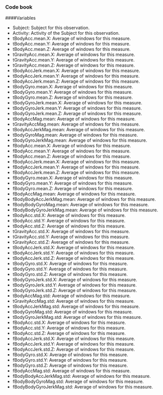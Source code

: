 ### Code book

####Variables 

* Subject: Subject for this observation.
* Activity: Activity of the Subject for this observation.
* tBodyAcc.mean.X: Average of windows for this measure. 
* tBodyAcc.mean.Y: Average of windows for this measure. 
* tBodyAcc.mean.Z: Average of windows for this measure. 
* tGravityAcc.mean.X: Average of windows for this measure. 
* tGravityAcc.mean.Y: Average of windows for this measure. 
* tGravityAcc.mean.Z: Average of windows for this measure. 
* tBodyAccJerk.mean.X: Average of windows for this measure. 
* tBodyAccJerk.mean.Y: Average of windows for this measure. 
* tBodyAccJerk.mean.Z: Average of windows for this measure. 
* tBodyGyro.mean.X: Average of windows for this measure. 
* tBodyGyro.mean.Y: Average of windows for this measure. 
* tBodyGyro.mean.Z: Average of windows for this measure. 
* tBodyGyroJerk.mean.X: Average of windows for this measure. 
* tBodyGyroJerk.mean.Y: Average of windows for this measure. 
* tBodyGyroJerk.mean.Z: Average of windows for this measure. 
* tBodyAccMag.mean: Average of windows for this measure. 
* tGravityAccMag.mean: Average of windows for this measure. 
* tBodyAccJerkMag.mean: Average of windows for this measure. 
* tBodyGyroMag.mean: Average of windows for this measure. 
* tBodyGyroJerkMag.mean: Average of windows for this measure. 
* fBodyAcc.mean.X: Average of windows for this measure. 
* fBodyAcc.mean.Y: Average of windows for this measure. 
* fBodyAcc.mean.Z: Average of windows for this measure. 
* fBodyAccJerk.mean.X: Average of windows for this measure. 
* fBodyAccJerk.mean.Y: Average of windows for this measure. 
* fBodyAccJerk.mean.Z: Average of windows for this measure. 
* fBodyGyro.mean.X: Average of windows for this measure. 
* fBodyGyro.mean.Y: Average of windows for this measure. 
* fBodyGyro.mean.Z: Average of windows for this measure. 
* fBodyAccMag.mean: Average of windows for this measure. 
* fBodyBodyAccJerkMag.mean: Average of windows for this measure. 
* fBodyBodyGyroMag.mean: Average of windows for this measure. 
* fBodyBodyGyroJerkMag.mean: Average of windows for this measure. 
* tBodyAcc.std.X: Average of windows for this measure. 
* tBodyAcc.std.Y: Average of windows for this measure. 
* tBodyAcc.std.Z: Average of windows for this measure. 
* tGravityAcc.std.X: Average of windows for this measure. 
* tGravityAcc.std.Y: Average of windows for this measure. 
* tGravityAcc.std.Z: Average of windows for this measure. 
* tBodyAccJerk.std.X: Average of windows for this measure. 
* tBodyAccJerk.std.Y: Average of windows for this measure. 
* tBodyAccJerk.std.Z: Average of windows for this measure. 
* tBodyGyro.std.X: Average of windows for this measure. 
* tBodyGyro.std.Y: Average of windows for this measure. 
* tBodyGyro.std.Z: Average of windows for this measure. 
* tBodyGyroJerk.std.X: Average of windows for this measure. 
* tBodyGyroJerk.std.Y: Average of windows for this measure. 
* tBodyGyroJerk.std.Z: Average of windows for this measure. 
* tBodyAccMag.std: Average of windows for this measure. 
* tGravityAccMag.std: Average of windows for this measure. 
* tBodyAccJerkMag.std: Average of windows for this measure. 
* tBodyGyroMag.std: Average of windows for this measure. 
* tBodyGyroJerkMag.std: Average of windows for this measure. 
* fBodyAcc.std.X: Average of windows for this measure. 
* fBodyAcc.std.Y: Average of windows for this measure. 
* fBodyAcc.std.Z: Average of windows for this measure. 
* fBodyAccJerk.std.X: Average of windows for this measure. 
* fBodyAccJerk.std.Y: Average of windows for this measure. 
* fBodyAccJerk.std.Z: Average of windows for this measure. 
* fBodyGyro.std.X: Average of windows for this measure. 
* fBodyGyro.std.Y: Average of windows for this measure. 
* fBodyGyro.std.Z: Average of windows for this measure. 
* fBodyAccMag.std: Average of windows for this measure. 
* fBodyBodyAccJerkMag.std: Average of windows for this measure. 
* fBodyBodyGyroMag.std: Average of windows for this measure. 
* fBodyBodyGyroJerkMag.std: Average of windows for this measure. 

